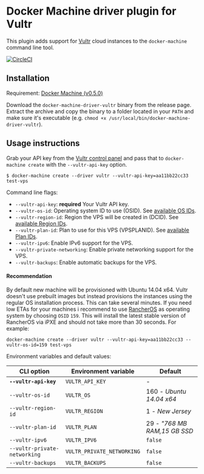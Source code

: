 <!--[metadata]>
+++
title = "Vultr"
description = "Vultr driver for docker machine"
keywords = ["machine, Vultr, driver, docker"]
[menu.main]
parent="smn_machine_drivers"
+++
<![end-metadata]-->

# Docker Machine driver plugin for Vultr

This plugin adds support for [Vultr](https://www.vultr.com/) cloud instances to the `docker-machine` command line tool.

[![CircleCI](https://img.shields.io/circleci/project/janeczku/docker-machine-vultr.svg)](https://circleci.com/gh/janeczku/docker-machine-vultr/)

## Installation

Requirement: [Docker Machine (v0.5.0)](https://github.com/docker/machine)

Download the `docker-machine-driver-vultr` binary from the release page.
Extract the archive and copy the binary to a folder located in your `PATH` and make sure it's executable (e.g. `chmod +x /usr/local/bin/docker-machine-driver-vultr`).

## Usage instructions

Grab your API key from the [Vultr control panel](https://my.vultr.com/settings/) and pass that to `docker-machine create` with the `--vultr-api-key` option.

    $ docker-machine create --driver vultr --vultr-api-key=aa11bb22cc33 test-vps

Command line flags:

 - `--vultr-api-key`: **required** Your Vultr API key.
 - `--vultr-os-id`: Operating system ID to use (OSID). See [available OS IDs](https://www.vultr.com/api/#os_os_list).
 - `--vultr-region-id`: Region the VPS will be created in (DCID). See [available Region IDs](https://www.vultr.com/api/#regions_region_list).
 - `--vultr-plan-id`: Plan to use for this VPS (VPSPLANID). See [available Plan IDs](https://www.vultr.com/api/#plans_plan_list).
 - `--vultr-ipv6`: Enable IPv6 support for the VPS. 
 - `--vultr-private-networking`: Enable private networking support for the VPS.
 - `--vultr-backups`: Enable automatic backups for the VPS.

      
#### Recommendation
By default new machine will be provisioned with Ubuntu 14.04 x64. Vultr doesn't use prebuilt images but instead provisions the instances using the regular OS installation process. This can take several minutes.
If you need low ETAs for your machines i recommend to use [RancherOS](http://rancher.com/rancher-os/) as operating system by choosing `OSID` `159`. This will install the latest stable version of RancherOS via iPXE and should not take more than 30 seconds. For example:

    docker-machine create --driver vultr --vultr-api-key=aa11bb22cc33 --vultr-os-id=159 test-vps

 Environment variables and default values:

| CLI option                      | Environment variable         | Default                     |
|---------------------------------|------------------------------|-----------------------------|
| **`--vultr-api-key`**           | `VULTR_API_KEY`              | -                           |
| `--vultr-os-id`                 | `VULTR_OS`                   | 160 - *Ubuntu 14.04 x64*    |
| `--vultr-region-id`             | `VULTR_REGION`               | 1 - *New Jersey*            |
| `--vultr-plan-id`               | `VULTR_PLAN`                 | 29 - *"768 MB RAM,15 GB SSD*|
| `--vultr-ipv6`                  | `VULTR_IPV6`                 | `false`                     |
| `--vultr-private-networking`    | `VULTR_PRIVATE_NETWORKING`   | `false`                     |
| `--vultr-backups`               | `VULTR_BACKUPS`              | `false`                     |
     
